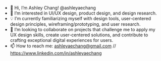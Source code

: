 - 👋 Hi, I’m Ashley Chang! @ashleyaechang
- 👀 I’m interested in UI/UX design, product design, and design research.
- 💡 I’m currently familiarizing myself with design tools, user-centered design principles, wireframing/prototyping, and user research.
- 🤍 I’m looking to collaborate on projects that challenge me to apply my UX design skills, create user-centered solutions, and contribute to crafting exceptional digital experiences for users.
- 📫 How to reach me: ashleyaechang@gmail.com // https://www.linkedin.com/in/ashleyaechang

<!---
ashleyaechang/ashleyaechang is a ✨ special ✨ repository because its `README.md` (this file) appears on your GitHub profile.
You can click the Preview link to take a look at your changes.
--->
